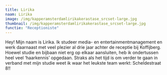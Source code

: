 ```yaml
---
title: Lirika
naam: Lirika
image: /img/kapperamsterdamlirikakerastase_srcset-large.jpg
thumbnail: /img/kapperamsterdamlirikakerastase_srcset-large.jpg
functie: "Receptioniste"
---
```

Hey! Mijn naam is Lirika. Ik studeer media- en entertainmentmanagement en werk daarnaast met veel plezier al drie jaar achter de receptie bij Koffijberg. Hoewel studie en bijbaan niet erg op elkaar aansluiten, heb ik ondertussen heel veel ‘haarkennis’ opgedaan. Straks als het tijd is om verder te gaan in verband met mijn studie weet ik waar het leukste team werkt: Scheldestraat 8!!
